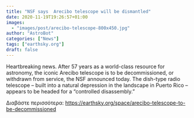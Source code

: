 ```yaml
---
title: "NSF says  Arecibo telescope will be dismantled"
date: 2020-11-19T19:26:57+01:00
images:
  - "images/post/arecibo-telescope-800x450.jpg"
author: "AstroBot"
categories: ["News"]
tags: ["earthsky.org"]
draft: false
---
```


Heartbreaking news. After 57 years as a world-class resource for astronomy, the iconic Arecibo telescope is to be decommissioned, or withdrawn from service, the NSF announced today. The dish-type radio telescope – built into a natural depression in the landscape in Puerto Rico – appears to be headed for a “controlled disassembly.”

Διαβάστε περισσότερα: https://earthsky.org/space/arecibo-telescope-to-be-decommissioned
